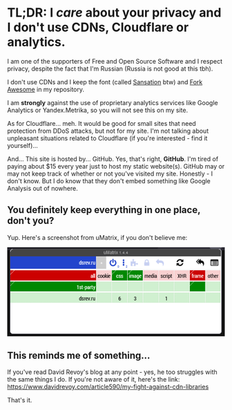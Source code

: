 # TL;DR: I *care* about your privacy and I don't use CDNs, Cloudflare or analytics.

I am one of the supporters of Free and Open Source Software and I respect privacy, despite the fact that I'm Russian (Russia is not good at this tbh).

I don't use CDNs and I keep the font (called [Sansation](https://www.fontsquirrel.com/fonts/sansation) btw) and [Fork Awesome](https://forkaweso.me/Fork-Awesome/) in my repository.

I am **strongly** against the use of proprietary analytics services like Google Analytics or Yandex.Metrika, so you will not see this on my site.

As for Cloudflare... meh. It would be good for small sites that need protection from DDoS attacks, but not for my site. I'm not talking about unpleasant situations related to Cloudflare (if you're interested - find it yourself)...

And... This site is hosted by... GitHub. Yes, that's right, **GitHub**. I'm tired of paying about $15 every year just to host my static website(s). GitHub may or may not keep track of whether or not you've visited my site. Honestly - I don't know. But I do know that they don't embed something like Google Analysis out of nowhere.

## You definitely keep everything in one place, don't you?

Yup. Here's a screenshot from uMatrix, if you don't believe me:

![uMatrix](assets/privacy_proof.png)

## This reminds me of something...

If you've read David Revoy's blog at any point - yes, he too struggles with the same things I do. If you're not aware of it, here's the link: https://www.davidrevoy.com/article590/my-fight-against-cdn-libraries

That's it.